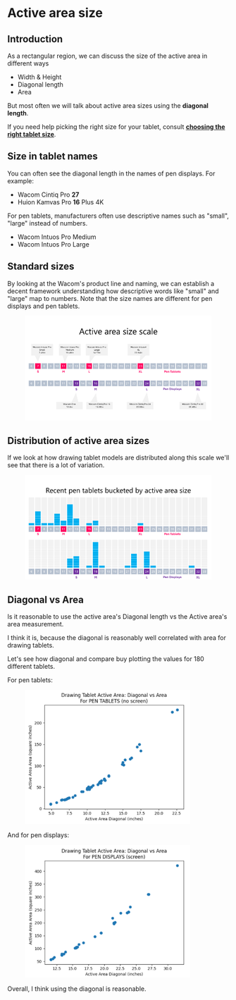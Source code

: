 # Active area size

## Introduction

As a rectangular region, we can discuss the size of the active area in different ways

* Width & Height
* Diagonal length
* Area&#x20;

But most often we will talk about active area sizes using the **diagonal length**.

If you need help picking the right size for your tablet, consult [**choosing the right tablet size**](../guides/customizing-your-experience/choosing-the-right-tablet-size.md).

## Size in tablet names

You can often see the diagonal length in the names of pen displays. For example:

* Wacom Cintiq Pro **27**
* Huion Kamvas Pro **16** Plus 4K

For pen tablets, manufacturers often use descriptive names such as "small", "large" instead of numbers.

* Wacom Intuos Pro Medium
* Wacom Intuos Pro Large

## Standard sizes

By looking at the Wacom's product line and naming, we can establish a decent framework understanding how descriptive words like "small" and "large" map to numbers. Note that the size names are different for pen displays and pen tablets.

<figure><img src="../.gitbook/assets/image (224).png" alt=""><figcaption></figcaption></figure>

## Distribution of active area sizes&#x20;

If we look at how drawing tablet models are distributed along this scale we'll see that there is a lot of variation.

<figure><img src="../.gitbook/assets/image (51).png" alt=""><figcaption></figcaption></figure>

## Diagonal vs Area

Is it reasonable to use the active area's Diagonal length vs the Active area's area measurement.

I think it is, because the diagonal is reasonably well correlated with area for drawing tablets.

Let's see how diagonal and compare buy plotting the values for 180 different tablets.

For pen tablets:

&#x20;

<figure><img src="../.gitbook/assets/image (427).png" alt="" width="375"><figcaption></figcaption></figure>

And for pen displays:

<figure><img src="../.gitbook/assets/image (1) (2).png" alt="" width="375"><figcaption></figcaption></figure>

Overall, I think using the diagonal is reasonable.&#x20;


